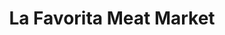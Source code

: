 ---
title: "La Favorita Meat Market"
url: /garden-grove/la-favorita-meat-market/
shop: convenience
---